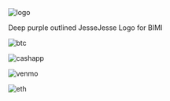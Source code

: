 ![logo](https://github.com/user-attachments/assets/f81cb045-18e4-4446-9660-ade354d4ce9a)
<svg xmlns="http://www.w3.org/2000/svg" version="1.2" baseProfile="tiny-ps" width="200" height="200" viewBox="0 0 48 48" role="img" aria-label="JesseJesse Logo">
  <title>JesseJesse Logo</title>
  <desc>Deep purple outlined JesseJesse Logo for BIMI</desc>
  <path fill="none" stroke="#4B0082" stroke-linecap="round" stroke-linejoin="round" stroke-width="2"
    d="M7.327 29.232h7.183c1.849 0 1.989 0 2.064.132c.074.131.083.394.262 1.813c.18 1.42.53 3.995 3.174 6.419c2.643 2.423 7.58 4.695 11.597 4.178s7.113-3.822 8.775-6.263c1.663-2.441 1.89-4.018 2.004-5.06c.114-1.043.114-1.551.114-5.354V10.441c0-3.758 0-4.179-.565-4.389s-1.695-.21-5.848-.21H20.984c-3.775 0-4.152 0-4.49.149s-.634.447-2.13 1.943L8.48 13.816c-1.693 1.693-2.385 2.385-2.146 2.731s1.408.346 5.352.346h14.36c3.698 0 4.372 0 4.71.423c.337.423.337 1.268.337 3.45v7.72c0 2.022 0 2.549-.385 3.996c-.386 1.448-1.157 3.817-3.903 5.934s-7.469 3.984-11.043 3.716s-6-2.667-7.534-4.831s-2.172-4.091-2.473-5.323s-.263-1.767-.241-2.109s.028-.489.03-.563q.004-.074 1.782-.074z"/>
</svg>


![btc](https://github.com/user-attachments/assets/e928e18c-7c4c-4253-a206-3209ac37ab35)

![cashapp](https://github.com/user-attachments/assets/3feeb92c-af39-4ee6-872c-6d8920caf7a4)

![venmo](https://github.com/user-attachments/assets/8a60996a-ab94-4702-8d60-721fdf94eea3)

![eth](https://github.com/user-attachments/assets/58327fd2-ee39-4346-b18c-f936a2776313)
